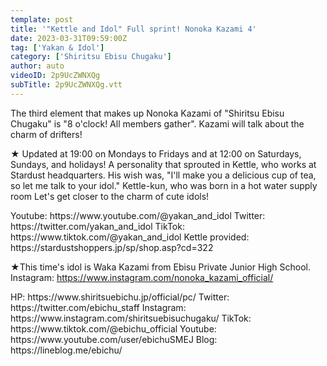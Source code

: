 ```yaml
---
template: post
title: '"Kettle and Idol" Full sprint! Nonoka Kazami 4'
date: 2023-03-31T09:59:00Z
tag: ['Yakan & Idol']
category: ['Shiritsu Ebisu Chugaku']
author: auto 
videoID: 2p9UcZWNXQg
subTitle: 2p9UcZWNXQg.vtt
---
```

The third element that makes up Nonoka Kazami of "Shiritsu Ebisu Chugaku" is "8 o'clock! All members gather".
Kazami will talk about the charm of drifters!

★ Updated at 19:00 on Mondays to Fridays and at 12:00 on Saturdays, Sundays, and holidays!
A personality that sprouted in Kettle, who works at Stardust headquarters.
His wish was, "I'll make you a delicious cup of tea, so let me talk to your idol."
Kettle-kun, who was born in a hot water supply room
Let's get closer to the charm of cute idols!

<Kettle and Idol>
Youtube: https://www.youtube.com/@yakan_and_idol
Twitter: https://twitter.com/yakan_and_idol
TikTok: https://www.tiktok.com/@yakan_and_idol
Kettle provided: https://stardustshoppers.jp/sp/shop.asp?cd=322

★This time's idol is Waka Kazami from Ebisu Private Junior High School.
<Nonoka Kazami>
Instagram: https://www.instagram.com/nonoka_kazami_official/

<Shiritsu Ebisu Chugaku>
HP: https://www.shiritsuebichu.jp/official/pc/
Twitter: https://twitter.com/ebichu_staff
Instagram: https://www.instagram.com/shiritsuebisuchugaku/
TikTok: https://www.tiktok.com/@ebichu_official
Youtube: https://www.youtube.com/user/ebichuSMEJ
Blog: https://lineblog.me/ebichu/
